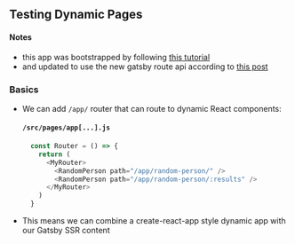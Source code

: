 ## Testing Dynamic Pages
#### Notes
- this app was bootstrapped by following [this tutorial](https://www.youtube.com/watch?v=RVNC61rkFxw)
- and updated to use the new gatsby route api according to [this post](https://www.gatsbyjs.com/blog/fs-route-api/)

### Basics
- We can add `/app/` router that can route to dynamic React components:
  #### **`/src/pages/app[...].js`**  
  ```js
    const Router = () => {
      return (
        <MyRouter>
          <RandomPerson path="/app/random-person/" />
          <RandomPerson path="/app/random-person/:results" />
        </MyRouter>
      )
    }
  ```
- This means we can combine a create-react-app style dynamic app with our Gatsby SSR content 

